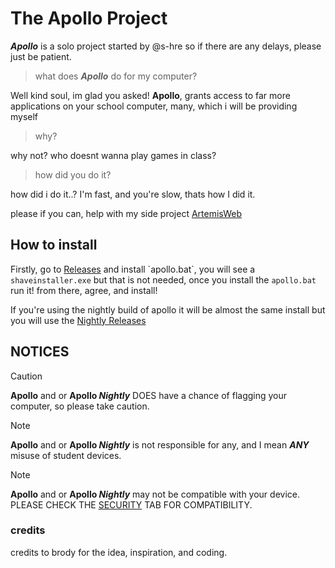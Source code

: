 # The Apollo Project
**_Apollo_** is a solo project started by @s-hre
so if there are any delays, please just be patient.
> what does **_Apollo_** do for my computer?

Well kind soul, im glad you asked!
**Apollo**, grants access to far more applications on your school computer,
many, which i will be providing myself
> why?

why not? who doesnt wanna play games in class?
> how did you do it?

how did i do it..? I'm fast, and you're slow, thats how I did it.

please if you can, help with my side project [ArtemisWeb](https://github.com/s-hre/ArtemisWeb)

## How to install
Firstly, go to [Releases]([https://github.com/s-hre/Apollo-Project/releases/tag/v0.1](https://github.com/s-hre/Apollo/releases)) and install `apollo.bat`, you will see a `shaveinstaller.exe` but that is not needed,
once you install the `apollo.bat` run it! from there, agree, and install!

If you're using the nightly build of apollo it will be almost the same install but you will use the [Nightly Releases](https://github.com/s-hre/Apollo/releases/tag/v0.2.3)

## NOTICES
> [!CAUTION]
> **Apollo** and or **Apollo _Nightly_** DOES have a chance of flagging your computer, so please take caution.

> [!NOTE]
> **Apollo** and or **Apollo _Nightly_** is not responsible for any, and I mean **_ANY_** misuse of student devices.

> [!NOTE]
> **Apollo** and or **Apollo _Nightly_** may not be compatible with your device. PLEASE CHECK THE [SECURITY](https://github.com/s-hre/Apollo?tab=security-ov-file#) TAB FOR COMPATIBILITY.

### credits
credits to brody for the idea, inspiration, and coding.

